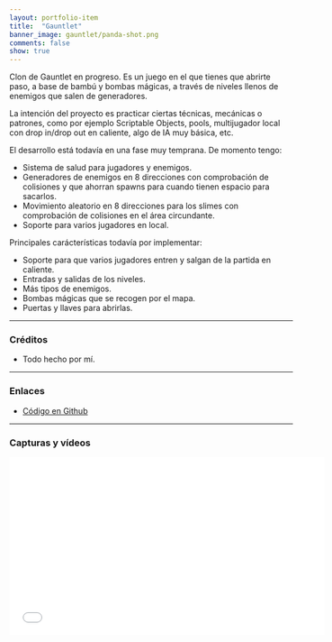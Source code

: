 ```yaml
---
layout: portfolio-item
title:  "Gauntlet"
banner_image: gauntlet/panda-shot.png
comments: false
show: true
---
```


Clon de Gauntlet en progreso. Es un juego en el que tienes que abrirte paso, a base de bambú y bombas mágicas, a través de niveles llenos de enemigos que salen de generadores.

La intención del proyecto es practicar ciertas técnicas, mecánicas o patrones, como por ejemplo Scriptable Objects, pools, multijugador local con drop in/drop out en caliente, algo de IA muy básica, etc. 


El desarrollo está todavía en una fase muy temprana. De momento tengo:

* Sistema de salud para jugadores y enemigos.
* Generadores de enemigos en 8 direcciones con comprobación de colisiones y que ahorran spawns para cuando tienen espacio para sacarlos.
* Movimiento aleatorio en 8 direcciones para los slimes con comprobación de colisiones en el área circundante.
* Soporte para varios jugadores en local.


Principales carácterísticas todavía por implementar:

* Soporte para que varios jugadores entren y salgan de la partida en caliente.
* Entradas y salidas de los niveles.
* Más tipos de enemigos.
* Bombas mágicas que se recogen por el mapa.
* Puertas y llaves para abrirlas.

---

### Créditos
* Todo hecho por mí.

---

### Enlaces
* [Código en Github](https://github.com/txotxopue/tapa)

---

### Capturas y vídeos
<iframe width="560" height="315" src="//www.youtube.com/embed/nGWJQCvmHOE" frameborder="0" allowfullscreen></iframe>